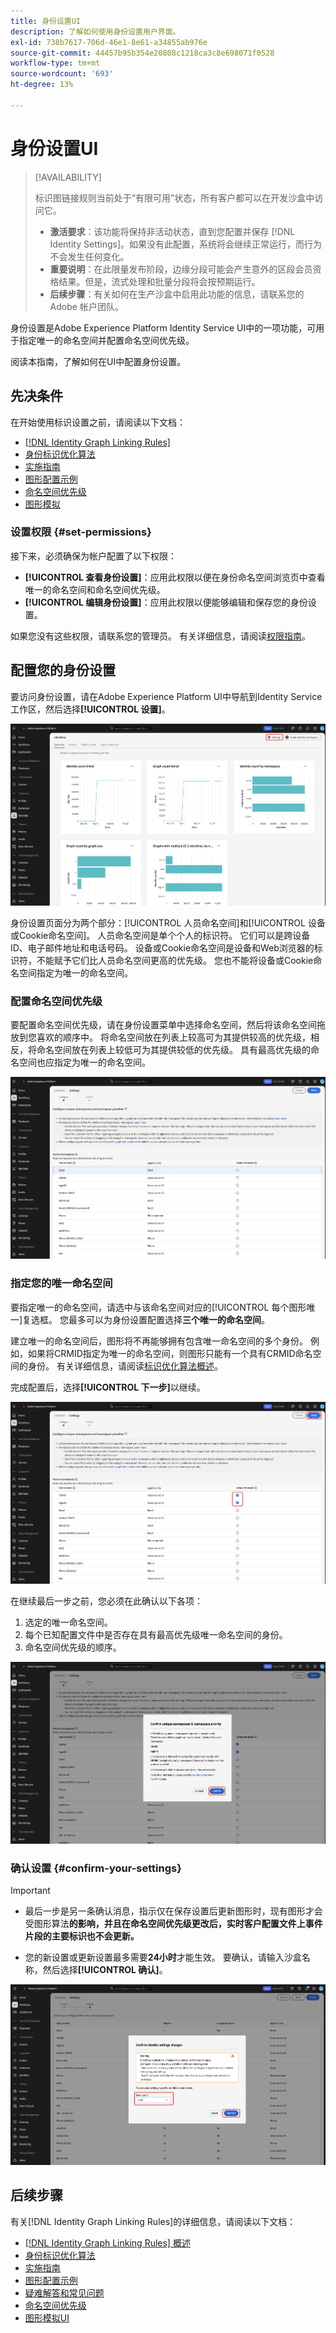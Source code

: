 ```yaml
---
title: 身份设置UI
description: 了解如何使用身份设置用户界面。
exl-id: 738b7617-706d-46e1-8e61-a34855ab976e
source-git-commit: 44457b95b354e20808c1218ca3c8e698071f0528
workflow-type: tm+mt
source-wordcount: '693'
ht-degree: 13%

---
```


# 身份设置UI

>[!AVAILABILITY]
>
>标识图链接规则当前处于“有限可用”状态，所有客户都可以在开发沙盒中访问它。
>
>* **激活要求**：该功能将保持非活动状态，直到您配置并保存 [!DNL Identity Settings]。如果没有此配置，系统将会继续正常运行，而行为不会发生任何变化。
>* **重要说明**：在此限量发布阶段，边缘分段可能会产生意外的区段会员资格结果。但是，流式处理和批量分段将会按预期运行。
>* **后续步骤**：有关如何在生产沙盒中启用此功能的信息，请联系您的 Adobe 帐户团队。

身份设置是Adobe Experience Platform Identity Service UI中的一项功能，可用于指定唯一的命名空间并配置命名空间优先级。

阅读本指南，了解如何在UI中配置身份设置。

## 先决条件

在开始使用标识设置之前，请阅读以下文档：

* [[!DNL Identity Graph Linking Rules]](./overview.md)
* [身份标识优化算法](./identity-optimization-algorithm.md)
* [实施指南](./implementation-guide.md)
* [图形配置示例](./example-configurations.md)
* [命名空间优先级](./namespace-priority.md)
* [图形模拟](./graph-simulation.md)

### 设置权限 {#set-permissions}

接下来，必须确保为帐户配置了以下权限：

* **[!UICONTROL 查看身份设置]**：应用此权限以便在身份命名空间浏览页中查看唯一的命名空间和命名空间优先级。
* **[!UICONTROL 编辑身份设置]**：应用此权限以便能够编辑和保存您的身份设置。

如果您没有这些权限，请联系您的管理员。 有关详细信息，请阅读[权限指南](../../access-control/abac/ui/permissions.md)。

## 配置您的身份设置

要访问身份设置，请在Adobe Experience Platform UI中导航到Identity Service工作区，然后选择&#x200B;**[!UICONTROL 设置]**。

![已选择带有“设置”按钮的身份仪表板界面。](../images/rules/dashboard.png)

身份设置页面分为两个部分：[!UICONTROL 人员命名空间]和[!UICONTROL 设备或Cookie命名空间]。 人员命名空间是单个个人的标识符。 它们可以是跨设备ID、电子邮件地址和电话号码。 设备或Cookie命名空间是设备和Web浏览器的标识符，不能赋予它们比人员命名空间更高的优先级。 您也不能将设备或Cookie命名空间指定为唯一的命名空间。

### 配置命名空间优先级

要配置命名空间优先级，请在身份设置菜单中选择命名空间，然后将该命名空间拖放到您喜欢的顺序中。 将命名空间放在列表上较高可为其提供较高的优先级，相反，将命名空间放在列表上较低可为其提供较低的优先级。 具有最高优先级的命名空间也应指定为唯一的命名空间。

![身份设置工作区中突出显示了人员命名空间。](../images/rules/namespace-priority.png)

### 指定您的唯一命名空间

要指定唯一的命名空间，请选中与该命名空间对应的[!UICONTROL 每个图形唯一]复选框。 您最多可以为身份设置配置选择&#x200B;**三个唯一的命名空间**。

建立唯一的命名空间后，图形将不再能够拥有包含唯一命名空间的多个身份。 例如，如果将CRMID指定为唯一的命名空间，则图形只能有一个具有CRMID命名空间的身份。 有关详细信息，请阅读[标识优化算法概述](./identity-optimization-algorithm.md#unique-namespace)。

完成配置后，选择&#x200B;**[!UICONTROL 下一步]**&#x200B;以继续。

![选定两个命名空间并将其定义为唯一。](../images/rules/unique-namespace.png)

在继续最后一步之前，您必须在此确认以下各项：

1. 选定的唯一命名空间。
2. 每个已知配置文件中是否存在具有最高优先级唯一命名空间的身份。
3. 命名空间优先级的顺序。

![已选择“确认”按钮的确认窗口。](../images/rules/confirmation.png)

### 确认设置 {#confirm-your-settings}

>[!IMPORTANT]
>
>* 最后一步是另一条确认消息，指示仅在保存设置后更新图形时，现有图形才会受图形算法&#x200B;**的影响，并且在命名空间优先级更改后，实时客户配置文件上事件片段的主要标识也不会更新。**
>
>* 您的新设置或更新设置最多需要&#x200B;**24小时**&#x200B;才能生效。 要确认，请输入沙盒名称，然后选择&#x200B;**[!UICONTROL 确认]**。

![确认窗口，显示有关在处理配置之前延迟6小时的警告。](../images/rules/complete.png)

## 后续步骤

有关[!DNL Identity Graph Linking Rules]的详细信息，请阅读以下文档：

* [[!DNL Identity Graph Linking Rules] 概述](./overview.md)
* [身份标识优化算法](./identity-optimization-algorithm.md)
* [实施指南](./implementation-guide.md)
* [图形配置示例](./example-configurations.md)
* [疑难解答和常见问题](./troubleshooting.md)
* [命名空间优先级](./namespace-priority.md)
* [图形模拟UI](./graph-simulation.md)